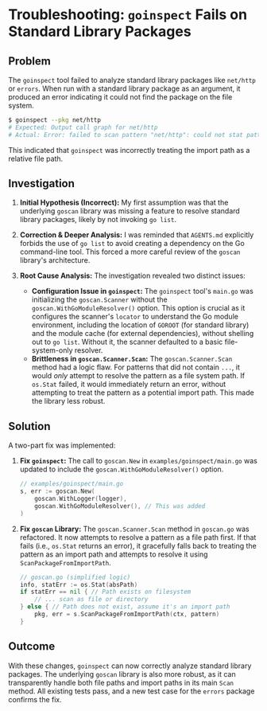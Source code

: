 # Troubleshooting: `goinspect` Fails on Standard Library Packages

## Problem

The `goinspect` tool failed to analyze standard library packages like `net/http` or `errors`. When run with a standard library package as an argument, it produced an error indicating it could not find the package on the file system.

```bash
$ goinspect --pkg net/http
# Expected: Output call graph for net/http
# Actual: Error: failed to scan pattern "net/http": could not stat pattern "net/http" ... no such file or directory
```

This indicated that `goinspect` was incorrectly treating the import path as a relative file path.

## Investigation

1.  **Initial Hypothesis (Incorrect):** My first assumption was that the underlying `goscan` library was missing a feature to resolve standard library packages, likely by not invoking `go list`.

2.  **Correction & Deeper Analysis:** I was reminded that `AGENTS.md` explicitly forbids the use of `go list` to avoid creating a dependency on the Go command-line tool. This forced a more careful review of the `goscan` library's architecture.

3.  **Root Cause Analysis:** The investigation revealed two distinct issues:
    *   **Configuration Issue in `goinspect`:** The `goinspect` tool's `main.go` was initializing the `goscan.Scanner` without the `goscan.WithGoModuleResolver()` option. This option is crucial as it configures the scanner's `locator` to understand the Go module environment, including the location of `GOROOT` (for standard library) and the module cache (for external dependencies), without shelling out to `go list`. Without it, the scanner defaulted to a basic file-system-only resolver.
    *   **Brittleness in `goscan.Scanner.Scan`:** The `goscan.Scanner.Scan` method had a logic flaw. For patterns that did not contain `...`, it would *only* attempt to resolve the pattern as a file system path. If `os.Stat` failed, it would immediately return an error, without attempting to treat the pattern as a potential import path. This made the library less robust.

## Solution

A two-part fix was implemented:

1.  **Fix `goinspect`:** The call to `goscan.New` in `examples/goinspect/main.go` was updated to include the `goscan.WithGoModuleResolver()` option.

    ```go
    // examples/goinspect/main.go
    s, err := goscan.New(
        goscan.WithLogger(logger),
        goscan.WithGoModuleResolver(), // This was added
    )
    ```

2.  **Fix `goscan` Library:** The `goscan.Scanner.Scan` method in `goscan.go` was refactored. It now attempts to resolve a pattern as a file path first. If that fails (i.e., `os.Stat` returns an error), it gracefully falls back to treating the pattern as an import path and attempts to resolve it using `ScanPackageFromImportPath`.

    ```go
    // goscan.go (simplified logic)
    info, statErr := os.Stat(absPath)
    if statErr == nil { // Path exists on filesystem
        // ... scan as file or directory
    } else { // Path does not exist, assume it's an import path
        pkg, err = s.ScanPackageFromImportPath(ctx, pattern)
    }
    ```

## Outcome

With these changes, `goinspect` can now correctly analyze standard library packages. The underlying `goscan` library is also more robust, as it can transparently handle both file paths and import paths in its main `Scan` method. All existing tests pass, and a new test case for the `errors` package confirms the fix.